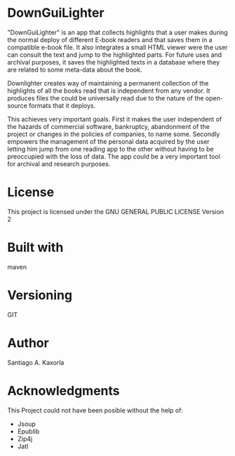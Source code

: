 # DownGuiLighter

"DownGuiLighter" is an app that collects highlights that a user makes during the normal deploy of different E-book readers and that saves them in a compatible e-book file.
It also integrates a small HTML viewer were the user can consult the text and jump to the highlighted parts. For future uses and archival purposes, it saves the highlighted texts in a database where they are related to some meta-data about the book.

Downlighter creates way of maintaining a permanent collection of the highlights of all the books read that is independent from any vendor. It produces files the could be universally read due to the nature of the open-source formats that it deploys. 

This  achieves very important goals. First it makes the user independent of the hazards of commercial software, bankruptcy, abandonment of the project or changes in the policies of companies, to name some. Secondly empowers the management of the personal data acquired by the user letting him jump from one reading app to the other without having to be preoccupied with the loss of data.
The app could be a very important tool for archival and research purposes.

# License
This project is licensed under the GNU GENERAL PUBLIC LICENSE Version 2

# Built with
maven

# Versioning
GIT

# Author
Santiago A. Kaxorla

# Acknowledgments
This Project could not have been posible without the help of:
+ Jsoup
+ Epublib
+ Zip4j
+ Jatl
